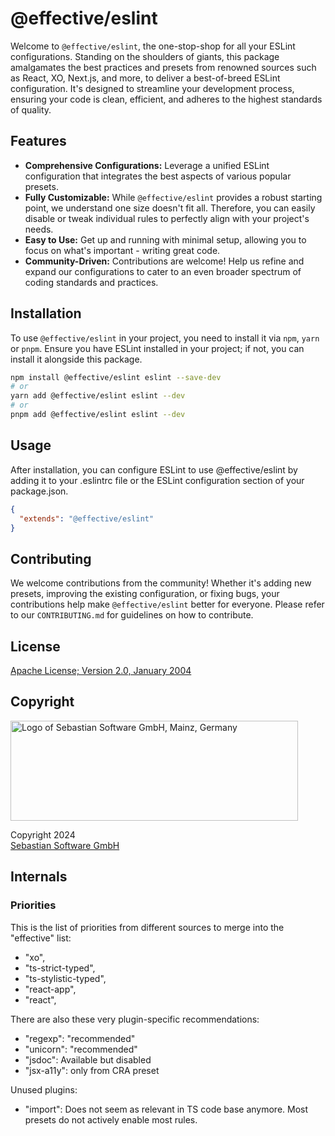 # @effective/eslint

Welcome to `@effective/eslint`, the one-stop-shop for all your ESLint configurations. Standing on the shoulders of giants, this package amalgamates the best practices and presets from renowned sources such as React, XO, Next.js, and more, to deliver a best-of-breed ESLint configuration. It's designed to streamline your development process, ensuring your code is clean, efficient, and adheres to the highest standards of quality.

## Features

- **Comprehensive Configurations:** Leverage a unified ESLint configuration that integrates the best aspects of various popular presets.
- **Fully Customizable:** While `@effective/eslint` provides a robust starting point, we understand one size doesn't fit all. Therefore, you can easily disable or tweak individual rules to perfectly align with your project's needs.
- **Easy to Use:** Get up and running with minimal setup, allowing you to focus on what's important - writing great code.
- **Community-Driven:** Contributions are welcome! Help us refine and expand our configurations to cater to an even broader spectrum of coding standards and practices.

## Installation

To use `@effective/eslint` in your project, you need to install it via `npm`, `yarn` or `pnpm`. Ensure you have ESLint installed in your project; if not, you can install it alongside this package.

```bash
npm install @effective/eslint eslint --save-dev
# or
yarn add @effective/eslint eslint --dev
# or
pnpm add @effective/eslint eslint --dev
```

## Usage

After installation, you can configure ESLint to use @effective/eslint by adding it to your .eslintrc file or the ESLint configuration section of your package.json.

```json
{
  "extends": "@effective/eslint"
}
```

## Contributing

We welcome contributions from the community! Whether it's adding new presets, improving the existing configuration, or fixing bugs, your contributions help make `@effective/eslint` better for everyone. Please refer to our `CONTRIBUTING.md` for guidelines on how to contribute.

## License

[Apache License; Version 2.0, January 2004](http://www.apache.org/licenses/LICENSE-2.0)

## Copyright

<img src="https://cdn.rawgit.com/sebastian-software/sebastian-software-brand/0d4ec9d6/sebastiansoftware-en.svg" alt="Logo of Sebastian Software GmbH, Mainz, Germany" width="460" height="160"/>

Copyright 2024<br/>[Sebastian Software GmbH](https://www.sebastian-software.de)

## Internals

### Priorities

This is the list of priorities from different sources to merge into the "effective" list:

- "xo",
- "ts-strict-typed",
- "ts-stylistic-typed",
- "react-app",
- "react",

There are also these very plugin-specific recommendations:

- "regexp": "recommended"
- "unicorn": "recommended"
- "jsdoc": Available but disabled
- "jsx-a11y": only from CRA preset

Unused plugins:

- "import": Does not seem as relevant in TS code base anymore. Most presets do not actively enable most rules.
